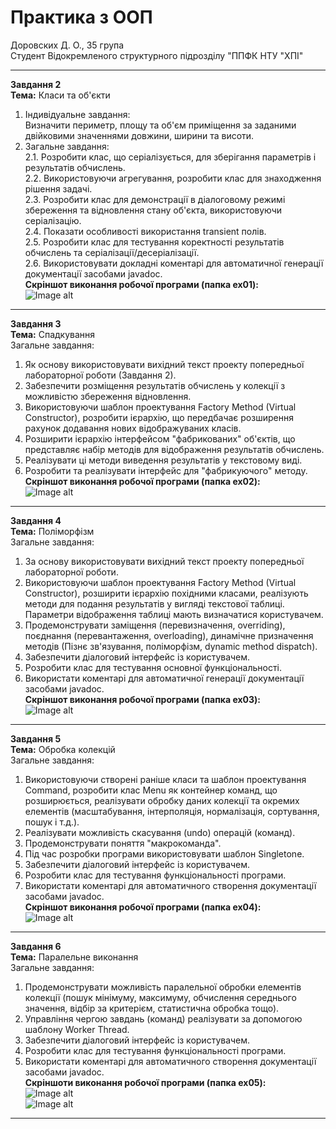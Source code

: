  # Практика з ООП
 Доровских Д. О., 35 група  
 Студент Відокремленого структурного підрозділу "ППФК НТУ "ХПІ"  
 ____  
 **Завдання 2**  
 **Тема:** Класи та об'єкти  
1. Індивідуальне завдання:  
Визначити периметр, площу та об'єм приміщення за заданими двійковими значеннями довжини, ширини та висоти.  
2. Загальне завдання:  
    2.1. Розробити клас, що серіалізується, для зберігання параметрів і результатів обчислень.  
    2.2. Використовуючи агрегування, розробити клас для знаходження рішення задачі.  
    2.3. Розробити клас для демонстрації в діалоговому режимі збереження та відновлення стану об'єкта, використовуючи серіалізацію.  
    2.4. Показати особливості використання transient полів.  
    2.5. Розробити клас для тестування коректності результатів обчислень та серіалізації/десеріалізації.  
    2.6. Використовувати докладні коментарі для автоматичної генерації документації засобами javadoc.  
**Скріншот виконання робочої програми (папка ex01):**  
![Image alt](PNG/PNG_Task02.png)  
____  
**Завдання 3**  
 **Тема:** Спадкування  
 Загальне завдання:  
1. Як основу використовувати вихідний текст проекту попередньої лабораторної роботи (Завдання 2).  
2. Забезпечити розміщення результатів обчислень у колекції з можливістю збереження відновлення.  
3. Використовуючи шаблон проектування Factory Method (Virtual Constructor), розробити ієрархію, що передбачає розширення рахунок додавання нових відображуваних класів.  
4. Розширити ієрархію інтерфейсом "фабрикованих" об'єктів, що представляє набір методів для відображення результатів обчислень.  
5. Реалізувати ці методи виведення результатів у текстовому виді.  
6. Розробити та реалізувати інтерфейс для "фабрикуючого" методу.  
**Скріншот виконання робочої програми (папка ex02):**  
![Image alt](PNG/PNG_Task03.png)  
____  
**Завдання 4**  
 **Тема:** Поліморфізм  
 Загальне завдання:  
1. За основу використовувати вихідний текст проекту попередньої лабораторної роботи.  
2. Використовуючи шаблон проектування Factory Method (Virtual Constructor), розширити ієрархію похідними класами, реалізують методи для подання результатів у вигляді текстової таблиці. Параметри відображення таблиці мають визначатися користувачем.  
3. Продемонструвати заміщення (перевизначення, overriding), поєднання (перевантаження, overloading), динамічне призначення методів (Пізнє зв'язування, поліморфізм, dynamic method dispatch).  
4. Забезпечити діалоговий інтерфейс із користувачем.  
5. Розробити клас для тестування основної функціональності.  
6. Використати коментарі для автоматичної генерації документації засобами javadoc.  
**Скріншот виконання робочої програми (папка ex03):**  
![Image alt](PNG/PNG_Task04.png)  
____  
**Завдання 5**  
 **Тема:** Обробка колекцій  
 Загальне завдання:  
1. Використовуючи створені раніше класи та шаблон проектування Command, розробити клас Menu як контейнер команд, що розширюється, реалізувати обробку даних колекції та окремих елементів (масштабування, інтерполяція, нормалізація, сортування, пошук і т.д.).  
2. Реалізувати можливість скасування (undo) операцій (команд).  
3. Продемонструвати поняття "макрокоманда".  
4. Під час розробки програми використовувати шаблон Singletone.  
5. Забезпечити діалоговий інтерфейс із користувачем.  
6. Розробити клас для тестування функціональності програми.  
7. Використати коментарі для автоматичного створення документації засобами javadoc.  
**Скріншот виконання робочої програми (папка ex04):**  
![Image alt](PNG/PNG_Task05.png)  
____  
**Завдання 6**  
 **Тема:** Паралельне виконання  
 Загальне завдання:  
1. Продемонструвати можливість паралельної обробки елементів колекції (пошук мінімуму, максимуму, обчислення середнього значення, відбір за критерієм, статистична обробка тощо).  
2. Управління чергою завдань (команд) реалізувати за допомогою шаблону Worker Thread.    
3. Забезпечити діалоговий інтерфейс із користувачем.  
4. Розробити клас для тестування функціональності програми.  
5. Використати коментарі для автоматичного створення документації засобами javadoc.  
**Скріншоти виконання робочої програми (папка ex05):**  
![Image alt](PNG/PNG_Task06_1.png)  
![Image alt](PNG/PNG_Task06_2.png)  
____  